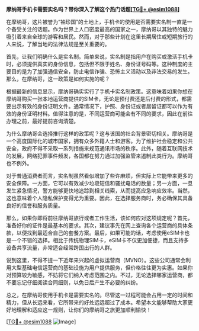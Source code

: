 **摩纳哥手机卡需要实名吗？带你深入了解这个热门话题[[TG💪+ @esim1088](https://t.me/s/esim1088)]**

在摩纳哥，这片被誉为“袖珍国”的土地上，手机卡的使用是否需要实名制一直是一个备受关注的话题。作为世界上人口密度最高的国家之一，摩纳哥以其独特的魅力吸引着来自全球的游客和居民。然而，对于那些计划在这里长期居住或短期旅行的人来说，了解当地的法律法规是至关重要的。

首先，让我们明确什么是实名制。简单来说，实名制是指用户在购买或激活手机卡时，必须提供真实的身份信息，包括但不限于姓名、身份证号码等。这种制度的主要目的是为了加强通信安全，防止电信诈骗、恐怖主义活动以及非法交易的发生。那么，在摩纳哥，这一政策是如何实施的呢？

根据最新的信息显示，摩纳哥确实实行了手机卡实名制政策。这意味着如果你想在摩纳哥购买一张本地运营商提供的SIM卡，无论是预付费还是后付费的形式，都需要出示有效的身份证明文件。通常情况下，护照、身份证或者居留证都可以作为有效的身份证明材料。值得注意的是，不同运营商可能会有不同的要求，因此在前往办理之前，最好提前咨询清楚。

为什么摩纳哥会选择推行这样的政策呢？这与该国的社会背景密切相关。摩纳哥是一个高度国际化的城市国家，拥有众多外籍人士和游客。为了维护社会稳定和公共安全，政府不得不采取一系列措施来规范通讯市场的秩序。此外，随着互联网技术的发展，网络犯罪事件频发，各国都在努力通过加强监管来遏制此类行为。摩纳哥也不例外。

对于普通消费者而言，实名制虽然看似增加了些许麻烦，但实际上它能带来更多的安全保障。一方面，它可以有效减少垃圾短信和骚扰电话的数量；另一方面，一旦发生紧急情况，警方能够更快地追踪到相关线索，从而提高应急响应效率。当然，这也意味着个人隐私保护变得尤为重要。因此，在选择服务商时，务必确保其具备良好的信誉和服务质量。

那么，如果你即将前往摩纳哥旅行或者工作生活，该如何应对这项规定呢？首先，准备好你的证件是最基本的要求。其次，建议事先在网上查询各个运营商的具体条款，以便找到最适合自己的套餐方案。最后，如果可能的话，考虑使用eSIM卡也是一个不错的选择。相比于传统物理SIM卡，eSIM卡不仅更加便捷，而且支持多设备共享流量，非常适合经常跨国出行的人群。

说到这里，不得不提一下近年来兴起的虚拟运营商（MVNO）。这些公司通常会利用大型基础电信运营商的基础设施为用户提供服务，但价格往往更为实惠。如果你对预算较为敏感，不妨将它们纳入考虑范围之内。不过，无论选择哪家运营商，都不要忘记仔细阅读合同细则，以免日后产生不必要的纠纷。

总之，在摩纳哥使用手机卡是需要实名的。尽管这一过程可能会占用一定的时间和精力，但从长远来看，它所带来的好处远远超过了成本。希望本文能够帮助大家更好地理解和适应这一规则，让你们的摩纳哥之旅更加顺利愉快！

[[TG💪+ @esim1088](https://t.me/s/esim1088) ![Image](https://i.postimg.cc/4NQfJmqS/Snipaste-2025-05-13-00-14-12.png)]
